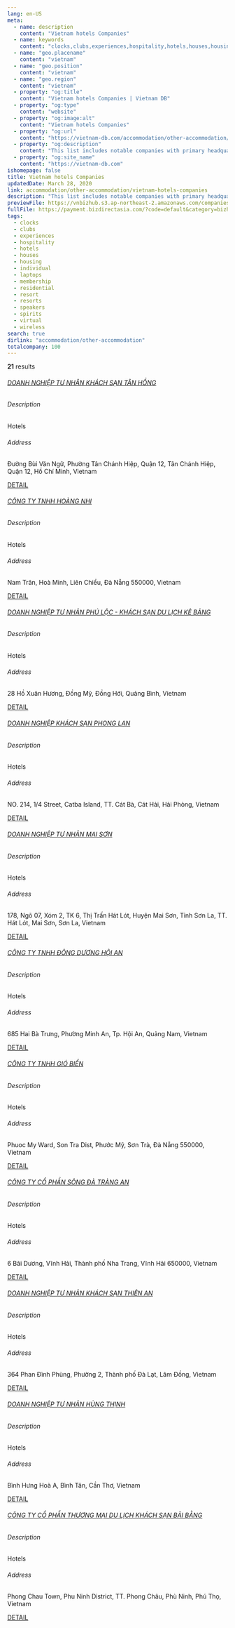 ```yaml
---
lang: en-US
meta:
  - name: description
    content: "Vietnam hotels Companies"
  - name: keywords
    content: "clocks,clubs,experiences,hospitality,hotels,houses,housing,individual,laptops,membership,residential,resort,resorts,speakers,spirits,virtual,wireless,I559000"
  - name: "geo.placename"
    content: "vietnam"
  - name: "geo.position"
    content: "vietnam"
  - name: "geo.region"
    content: "vietnam"
  - property: "og:title"
    content: "Vietnam hotels Companies | Vietnam DB"
  - property: "og:type"
    content: "website"
  - property: "og:image:alt"
    content: "Vietnam hotels Companies"
  - property: "og:url"
    content: "https://vietnam-db.com/accommodation/other-accommodation/vietnam-hotels-companies"
  - property: "og:description"
    content: "This list includes notable companies with primary headquarters located in the Vietnam that are engaged in business activities of hotels, updated on March 28, 2020.This list was compiled automatically by our AI-powered algorithm and curated by our team of analysts"
  - property: "og:site_name"
    content: "https://vietnam-db.com"
ishomepage: false
title: Vietnam hotels Companies
updatedDate: March 28, 2020
link: accommodation/other-accommodation/vietnam-hotels-companies
description: "This list includes notable companies with primary headquarters located in the Vietnam that are engaged in business activities of hotels, updated on March 28, 2020.This list was compiled automatically by our AIpowered algorithm and curated by our team of analysts"
previewFile: https://vnbizhub.s3.ap-northeast-2.amazonaws.com/companies/vietnam-hotels-companies_preview.xlsx
fullFile: https://payment.bizdirectasia.com/?code=default&category=bizhub&item=vietnam-hotels-companies&redirect=https://vietnam-db.com
tags: 
  - clocks
  - clubs
  - experiences
  - hospitality
  - hotels
  - houses
  - housing
  - individual
  - laptops
  - membership
  - residential
  - resort
  - resorts
  - speakers
  - spirits
  - virtual
  - wireless
search: true
dirlink: "accommodation/other-accommodation"
totalcompany: 100
---
```


<p class="fs-medium textColorHighlight"><strong>21</strong> results</p>
<div class="bd-item">
    <div class="item-content">
        <h6 class="textColorPrimary item-title"><a class="textColorPrimary" href="/accommodation/other-accommodation/vietnam-hotels-companies/level3-doanh-nghiep-tu-nhan-khach-san-tan-hong-3077139">DOANH NGHIỆP TƯ NHÂN KHÁCH SẠN TÂN HỒNG</a></h6>
        <h6 class="bd-label">Description</h6>
        <p>Hotels</p>
        <h6 class="bd-label">Address</h6>
        <p>Đường Bùi Văn Ngữ, Phường Tân Chánh Hiệp, Quận 12, Tân Chánh Hiệp, Quận 12, Hồ Chí Minh, Vietnam</p>
        <p>
            <a class="btn btn-sm btn-primary" href="/accommodation/other-accommodation/vietnam-hotels-companies/level3-doanh-nghiep-tu-nhan-khach-san-tan-hong-3077139">DETAIL <i class="bd-icon ic_arrow_back"></i></a>
        </p>
    </div>
</div>

<div class="bd-item">
    <div class="item-content">
        <h6 class="textColorPrimary item-title"><a class="textColorPrimary" href="/accommodation/other-accommodation/vietnam-hotels-companies/level3-hoang-nhi-company-limited-2827932">CÔNG TY TNHH HOÀNG NHI</a></h6>
        <h6 class="bd-label">Description</h6>
        <p>Hotels</p>
        <h6 class="bd-label">Address</h6>
        <p>Nam Trân, Hoà Minh, Liên Chiểu, Đà Nẵng 550000, Vietnam</p>
        <p>
            <a class="btn btn-sm btn-primary" href="/accommodation/other-accommodation/vietnam-hotels-companies/level3-hoang-nhi-company-limited-2827932">DETAIL <i class="bd-icon ic_arrow_back"></i></a>
        </p>
    </div>
</div>

<div class="bd-item">
    <div class="item-content">
        <h6 class="textColorPrimary item-title"><a class="textColorPrimary" href="/accommodation/other-accommodation/vietnam-hotels-companies/level3-ke-bang-hotel-2809082">DOANH NGHIỆP TƯ NHÂN PHÚ LỘC - KHÁCH SẠN DU LỊCH KẺ BẢNG</a></h6>
        <h6 class="bd-label">Description</h6>
        <p>Hotels</p>
        <h6 class="bd-label">Address</h6>
        <p>28 Hồ Xuân Hương, Đồng Mỹ, Đồng Hới, Quảng Bình, Vietnam</p>
        <p>
            <a class="btn btn-sm btn-primary" href="/accommodation/other-accommodation/vietnam-hotels-companies/level3-ke-bang-hotel-2809082">DETAIL <i class="bd-icon ic_arrow_back"></i></a>
        </p>
    </div>
</div>

<div class="bd-item">
    <div class="item-content">
        <h6 class="textColorPrimary item-title"><a class="textColorPrimary" href="/accommodation/other-accommodation/vietnam-hotels-companies/level3-phong-lan-hotel-2685530">DOANH NGHIỆP KHÁCH SẠN PHONG LAN</a></h6>
        <h6 class="bd-label">Description</h6>
        <p>Hotels</p>
        <h6 class="bd-label">Address</h6>
        <p>NO. 214, 1/4 Street, Catba Island, TT. Cát Bà, Cát Hải, Hải Phòng, Vietnam</p>
        <p>
            <a class="btn btn-sm btn-primary" href="/accommodation/other-accommodation/vietnam-hotels-companies/level3-phong-lan-hotel-2685530">DETAIL <i class="bd-icon ic_arrow_back"></i></a>
        </p>
    </div>
</div>

<div class="bd-item">
    <div class="item-content">
        <h6 class="textColorPrimary item-title"><a class="textColorPrimary" href="/accommodation/other-accommodation/vietnam-hotels-companies/level3-doanh-nghiep-tu-nhan-mai-son-2499653">DOANH NGHIỆP TƯ NHÂN MAI SƠN</a></h6>
        <h6 class="bd-label">Description</h6>
        <p>Hotels</p>
        <h6 class="bd-label">Address</h6>
        <p>178, Ngõ 07, Xóm 2, TK 6, Thị Trấn Hát Lót, Huyện Mai Sơn, Tỉnh Sơn La, TT. Hát Lót, Mai Sơn, Sơn La, Vietnam</p>
        <p>
            <a class="btn btn-sm btn-primary" href="/accommodation/other-accommodation/vietnam-hotels-companies/level3-doanh-nghiep-tu-nhan-mai-son-2499653">DETAIL <i class="bd-icon ic_arrow_back"></i></a>
        </p>
    </div>
</div>

<div class="bd-item">
    <div class="item-content">
        <h6 class="textColorPrimary item-title"><a class="textColorPrimary" href="/accommodation/other-accommodation/vietnam-hotels-companies/level3-dong-duong-hoi-an-company-limited-2534791">CÔNG TY TNHH ĐÔNG DƯƠNG HỘI AN</a></h6>
        <h6 class="bd-label">Description</h6>
        <p>Hotels</p>
        <h6 class="bd-label">Address</h6>
        <p>685 Hai Bà Trưng, Phường Minh An, Tp. Hội An, Quảng Nam, Vietnam</p>
        <p>
            <a class="btn btn-sm btn-primary" href="/accommodation/other-accommodation/vietnam-hotels-companies/level3-dong-duong-hoi-an-company-limited-2534791">DETAIL <i class="bd-icon ic_arrow_back"></i></a>
        </p>
    </div>
</div>

<div class="bd-item">
    <div class="item-content">
        <h6 class="textColorPrimary item-title"><a class="textColorPrimary" href="/accommodation/other-accommodation/vietnam-hotels-companies/level3-sea-wind-company-limited-2777133">CÔNG TY TNHH GIÓ BIỂN</a></h6>
        <h6 class="bd-label">Description</h6>
        <p>Hotels</p>
        <h6 class="bd-label">Address</h6>
        <p>Phuoc My Ward, Son Tra Dist, Phước Mỹ, Sơn Trà, Đà Nẵng 550000, Vietnam</p>
        <p>
            <a class="btn btn-sm btn-primary" href="/accommodation/other-accommodation/vietnam-hotels-companies/level3-sea-wind-company-limited-2777133">DETAIL <i class="bd-icon ic_arrow_back"></i></a>
        </p>
    </div>
</div>

<div class="bd-item">
    <div class="item-content">
        <h6 class="textColorPrimary item-title"><a class="textColorPrimary" href="/accommodation/other-accommodation/vietnam-hotels-companies/level3-song-da-trang-an-joint-stock-company-2624408">CÔNG TY CỔ PHẦN SÔNG ĐÀ TRÀNG AN</a></h6>
        <h6 class="bd-label">Description</h6>
        <p>Hotels</p>
        <h6 class="bd-label">Address</h6>
        <p>6 Bãi Dương, Vĩnh Hải, Thành phố Nha Trang, Vĩnh Hải 650000, Vietnam</p>
        <p>
            <a class="btn btn-sm btn-primary" href="/accommodation/other-accommodation/vietnam-hotels-companies/level3-song-da-trang-an-joint-stock-company-2624408">DETAIL <i class="bd-icon ic_arrow_back"></i></a>
        </p>
    </div>
</div>

<div class="bd-item">
    <div class="item-content">
        <h6 class="textColorPrimary item-title"><a class="textColorPrimary" href="/accommodation/other-accommodation/vietnam-hotels-companies/level3-thien-an-hotel-2708189">DOANH NGHIỆP TƯ NHÂN KHÁCH SẠN THIÊN AN</a></h6>
        <h6 class="bd-label">Description</h6>
        <p>Hotels</p>
        <h6 class="bd-label">Address</h6>
        <p>364 Phan Đình Phùng, Phường 2, Thành phố Đà Lạt, Lâm Đồng, Vietnam</p>
        <p>
            <a class="btn btn-sm btn-primary" href="/accommodation/other-accommodation/vietnam-hotels-companies/level3-thien-an-hotel-2708189">DETAIL <i class="bd-icon ic_arrow_back"></i></a>
        </p>
    </div>
</div>

<div class="bd-item">
    <div class="item-content">
        <h6 class="textColorPrimary item-title"><a class="textColorPrimary" href="/accommodation/other-accommodation/vietnam-hotels-companies/level3-doanh-nghiep-tu-nhan-hung-thinh-2889264">DOANH NGHIỆP TƯ NHÂN HÙNG THỊNH</a></h6>
        <h6 class="bd-label">Description</h6>
        <p>Hotels</p>
        <h6 class="bd-label">Address</h6>
        <p>Bình Hưng Hoà A, Bình Tân, Cần Thơ, Vietnam</p>
        <p>
            <a class="btn btn-sm btn-primary" href="/accommodation/other-accommodation/vietnam-hotels-companies/level3-doanh-nghiep-tu-nhan-hung-thinh-2889264">DETAIL <i class="bd-icon ic_arrow_back"></i></a>
        </p>
    </div>
</div>

<div class="bd-item">
    <div class="item-content">
        <h6 class="textColorPrimary item-title"><a class="textColorPrimary" href="/accommodation/other-accommodation/vietnam-hotels-companies/level3-bai-bang-hotel-tourist-commerce-joint-stock-company-3018826">CÔNG TY CỔ PHẦN THƯƠNG MẠI DU LỊCH KHÁCH SẠN BÃI BẰNG</a></h6>
        <h6 class="bd-label">Description</h6>
        <p>Hotels</p>
        <h6 class="bd-label">Address</h6>
        <p>Phong Chau Town, Phu Ninh District, TT. Phong Châu, Phù Ninh, Phú Thọ, Vietnam</p>
        <p>
            <a class="btn btn-sm btn-primary" href="/accommodation/other-accommodation/vietnam-hotels-companies/level3-bai-bang-hotel-tourist-commerce-joint-stock-company-3018826">DETAIL <i class="bd-icon ic_arrow_back"></i></a>
        </p>
    </div>
</div>

